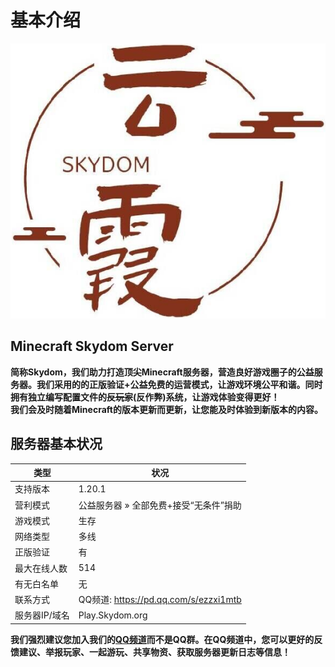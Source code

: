 # 基本介绍

<div align=center>
    <img src="https://raw.githubusercontent.com/SkydomGroup/Augustus/master/Skydom.png">
</div>

## Minecraft Skydom Server
**简称Skydom，我们助力打造顶尖Minecraft服务器，营造良好游戏圈子的公益服务器。我们采用的的正版验证+公益免费的运营模式，让游戏环境公平和谐。同时拥有独立编写配置文件的~~反玩家~~(反作弊)系统，让游戏体验变得更好！
<br>我们会及时随着Minecraft的版本更新而更新，让您能及时体验到新版本的内容。**

## 服务器基本状况
| 类型       | 状况                                                                      |
|----------|-------------------------------------------------------------------------|
| 支持版本     | 1.20.1                                                                  |
| 营利模式     | 公益服务器 » 全部免费+接受“无条件”捐助                                                  |
| 游戏模式     | 生存                                                                      |
| 网络类型     | 多线                                                                      |
| 正版验证     | 有                                                                       |
| 最大在线人数   | 514                                                                     |
| 有无白名单    | 无                                                                       |
| 联系方式     |QQ频道: https://pd.qq.com/s/ezzxi1mtb|
| 服务器IP/域名 | Play.Skydom.org                                                         |

**我们强烈建议您加入我们的[QQ频道](https://pd.qq.com/s/ezzxi1mtb)而不是QQ群。在QQ频道中，您可以更好的反馈建议、举报玩家、一起游玩、共享物资、获取服务器更新日志等信息！**